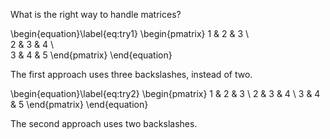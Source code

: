 What is the right way to handle matrices?

\begin{equation}\label{eq:try1}
  \begin{pmatrix}
    1 & 2 & 3 \\\
    2 & 3 & 4 \\\
    3 & 4 & 5
  \end{pmatrix}
\end{equation}

The first approach uses three backslashes, instead of two.

\begin{equation}\label{eq:try2}
  \begin{pmatrix}
    1 & 2 & 3 \\
    2 & 3 & 4 \\
    3 & 4 & 5
  \end{pmatrix}
\end{equation}

The second approach uses two backslashes.

